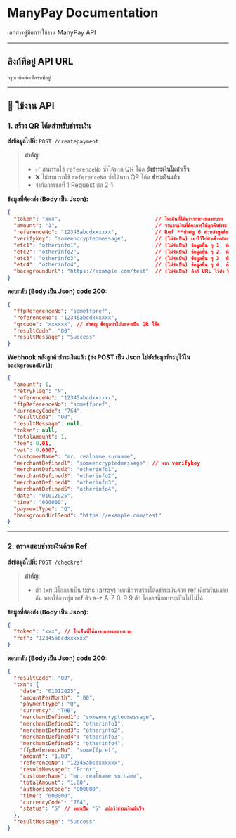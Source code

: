 # ManyPay Documentation

เอกสารคู่มือการใช้งาน ManyPay API

---

## ลิงก์ที่อยู่ API URL

```
กรุณาติดต่อเพื่อรับที่อยู่
```

---

## 📌 ใช้งาน API

### 1. สร้าง QR โค้ดสำหรับชำระเงิน

**ส่งข้อมูลไปที่:** `POST /createpayment`

> **สำคัญ:**
> - ✅ สามารถใช้ `referenceNo` ซ้ำได้หาก QR โค้ด **ยังชำระเงินไม่สำเร็จ**
> - ❌ ไม่สามารถใช้ `referenceNo` ซ้ำได้หาก QR โค้ด **ชำระเงินแล้ว**
> - จำกัดการขอที่ 1 Request ต่อ 2 วิ

**ข้อมูลที่ต้องส่ง (Body เป็น Json):**
```json
{
  "token": "xxx",                              // โทเค็นที่ได้มาจากทางหลายบาท
  "amount": "1",                               // จำนวนเงินที่ต้องการให้ลูกค้าชำระ
  "referenceNo": "12345abcdxxxxxx",            // Ref **สำคัญ 6 ตัวหลังสุดต้องระบุตามที่ทางหลายบาทได้แจ้งไว้**, ห้ามเกิน 15 ตัวรวมทั้งหมด
  "verifykey": "someencryptedmessage",         // (ไม่จำเป็น) เอาไว้ใส่ตัวเข้ารหัสเพื่อยืนยันข้อมูล Webhook ที่ส่งมา (ทางลูกค้าต้องทำการสร้างระบบยืนยันข้อมูล Webhook เอง), ห้ามเกิน 150 ตัว
  "etc1": "otherinfo1",                        // (ไม่จำเป็น) ข้อมูลอื่น ๆ 1, ห้ามเกิน 150 ตัว
  "etc2": "otherinfo2",                        // (ไม่จำเป็น) ข้อมูลอื่น ๆ 2, ห้ามเกิน 150 ตัว
  "etc3": "otherinfo3",                        // (ไม่จำเป็น) ข้อมูลอื่น ๆ 3, ห้ามเกิน 150 ตัว
  "etc4": "otherinfo4",                        // (ไม่จำเป็น) ข้อมูลอื่น ๆ 4, ห้ามเกิน 150 ตัว
  "backgroundUrl": "https://example.com/test"  // (ไม่จำเป็น) ลิงก์ URL ไว้ส่ง Webhook, ทางลูกค้าไม่จำเป็นต้องใส่เนื่องจากระบบล็อกลิงก์ไว้แล้ว
}
```

**ตอบกลับ (Body เป็น Json) code 200:**
```json
{
  "ffpReferenceNo": "someffpref",
  "referenceNo": "12345abcdxxxxxx",
  "qrcode": "xxxxxx", // สำคัญ ข้อมูลนำไปแสดงเป็น QR โค้ด
  "resultCode": "00",
  "resultMessage": "Success"
}
```

**Webhook หลังลูกค้าชำระเงินแล้ว (ส่ง POST เป็น Json ไปยังข้อมูลที่ระบุไว้ใน `backgroundUrl`):**
```json
{
  "amount": 1,
  "retryFlag": "N",
  "referenceNo": "12345abcdxxxxxx",
  "ffpReferenceNo": "someffpref",
  "currencyCode": "764",
  "resultCode": "00",
  "resultMessage": null,
  "token": null,
  "totalAmount": 1,
  "fee": 0.01,
  "vat": 0.0007,
  "customerName": "mr. realname surname",
  "merchantDefined1": "someencryptedmessage", // จาก verifykey
  "merchantDefined2": "otherinfo1",
  "merchantDefined3": "otherinfo2",
  "merchantDefined4": "otherinfo3",
  "merchantDefined5": "otherinfo4",
  "date": "01012025",
  "time": "000000",
  "paymentType": "Q",
  "backgroundUrlSend": "https://example.com/test"
}
```

---

### 2. ตรวจสอบชำระเงินด้วย Ref

**ส่งข้อมูลไปที่:** `POST /checkref`

> **สำคัญ:**
> - ตัว txn มีโอกาสเป็น txns (array) หากมีการสร้างโค้ดชำระเงินด้วย ref เดียวกันหลายอัน หากใช้การสุ่ม ref ตัว a-z A-Z 0-9 9 ตัว โอกาสนี้แทบจะเป็นไปไม่ได้

**ข้อมูลที่ต้องส่ง (Body เป็น Json):**
```json
{
  "token": "xxx", // โทเค็นที่ได้มาจากทางหลายบาท
  "ref": "12345abcdxxxxxx"
}
```

**ตอบกลับ (Body เป็น Json) code 200:**
```json
{
  "resultCode": "00",
  "txn": {
    "date": "01012025",
    "amountPerMonth": ".00",
    "paymentType": "Q",
    "currency": "THB",
    "merchantDefined1": "someencryptedmessage",
    "merchantDefined2": "otherinfo1",
    "merchantDefined3": "otherinfo2",
    "merchantDefined4": "otherinfo3",
    "merchantDefined5": "otherinfo4",
    "ffpReferenceNo": "someffpref",
    "amount": "1.00",
    "referenceNo": "12345abcdxxxxxx",
    "resultMessage": "Error",
    "customerName": "mr. realname surname",
    "totalAmount": "1.00",
    "authorizeCode": "000000",
    "time": "000000",
    "currencyCode": "764",
    "status": "S" // หากเป็น "S" แปลว่าชำระเงินสำเร็จ
  },
  "resultMessage": "Success"
}
```
